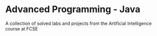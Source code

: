 # Advanced Programming - Java

A collection of solved labs and projects from the Artificial Intelligence course at FCSE
